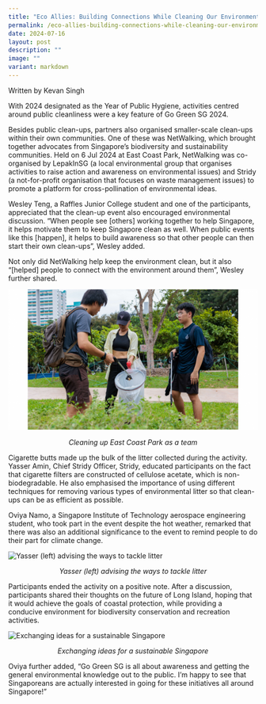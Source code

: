 ```yaml
---
title: "Eco Allies: Building Connections While Cleaning Our Environment"
permalink: /eco-allies-building-connections-while-cleaning-our-environment/
date: 2024-07-16
layout: post
description: ""
image: ""
variant: markdown
---
```

<p>Written by Kevan Singh</p>
<p>With 2024 designated as the Year of Public Hygiene, activities centred around public cleanliness were a key feature of Go Green SG 2024.</p>
<p>Besides public clean-ups, partners also organised smaller-scale clean-ups within their own communities. One of these was NetWalking, which brought together advocates from Singapore’s biodiversity and sustainability communities. Held on 6 Jul 2024 at East Coast Park, NetWalking was co-organised by LepakInSG (a local environmental group that organises activities to raise action and awareness on environmental issues) and Stridy (a not-for-profit organisation that focuses on waste management issues) to promote a platform for cross-pollination of environmental ideas.</p>
<p>Wesley Teng, a Raffles Junior College student and one of the participants, appreciated that the clean-up event also encouraged environmental discussion. “When people see [others] working together to help Singapore, it helps motivate them to keep Singapore clean as well. When public events like this [happen], it helps to build awareness so that other people can then start  their own clean-ups”, Wesley added.</p>
<p>Not only did NetWalking help keep the environment clean, but it also “[helped] people to connect with the environment around them”, Wesley further shared.</p>

![Cleaning up East Coast Park as a team](/images/Blog/NetWalking/Cleaning_Up_Litter.png)
<div style="text-align:center"><i>Cleaning up East Coast Park as a team</i></div>

<p>Cigarette butts made up the bulk of the litter collected during the activity. Yasser Amin, Chief Stridy Officer, Stridy, educated participants on the fact that cigarette filters are constructed of cellulose acetate, which is non-biodegradable. He also emphasised the importance of using different techniques for removing various types of environmental litter so that clean-ups can be as efficient as possible.</p>
<p>Oviya Namo, a Singapore Institute of Technology aerospace engineering student, who took part in the event despite the hot weather, remarked that there was also an additional significance to the event to remind people to do their part for climate change.</p>

![Yasser (left) advising the ways to tackle litter](/images/Blog/NetWalking/Educating.png)
<div style="text-align:center"><i>Yasser (left) advising the ways to tackle litter</i></div>

<p>Participants ended the activity on a positive note. After a discussion, participants shared their thoughts on the future of Long Island, hoping that it would achieve the goals of coastal protection, while providing a conducive environment for biodiversity conservation and recreation activities.</p>

![Exchanging ideas for a sustainable Singapore](/images/Blog/NetWalking/Discussion.png)
<div style="text-align:center"><i>Exchanging ideas for a sustainable Singapore</i></div>

<p>Oviya further added, “Go Green SG is all about awareness and getting the general environmental knowledge out to the public. I’m happy to see that Singaporeans are actually interested in going for these initiatives all around Singapore!”</p>
